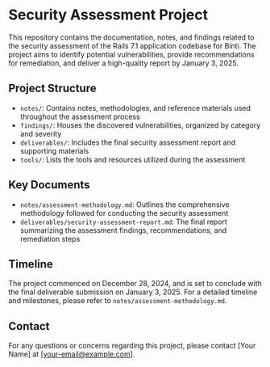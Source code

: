 # Security Assessment Project

This repository contains the documentation, notes, and findings related to the security assessment of the Rails 7.1 application codebase for Binti. The project aims to identify potential vulnerabilities, provide recommendations for remediation, and deliver a high-quality report by January 3, 2025.

## Project Structure

- `notes/`: Contains notes, methodologies, and reference materials used throughout the assessment process
- `findings/`: Houses the discovered vulnerabilities, organized by category and severity
- `deliverables/`: Includes the final security assessment report and supporting materials
- `tools/`: Lists the tools and resources utilized during the assessment

## Key Documents

- `notes/assessment-methodology.md`: Outlines the comprehensive methodology followed for conducting the security assessment
- `deliverables/security-assessment-report.md`: The final report summarizing the assessment findings, recommendations, and remediation steps

## Timeline

The project commenced on December 28, 2024, and is set to conclude with the final deliverable submission on January 3, 2025. For a detailed timeline and milestones, please refer to `notes/assessment-methodology.md`.

## Contact

For any questions or concerns regarding this project, please contact [Your Name] at [your-email@example.com].